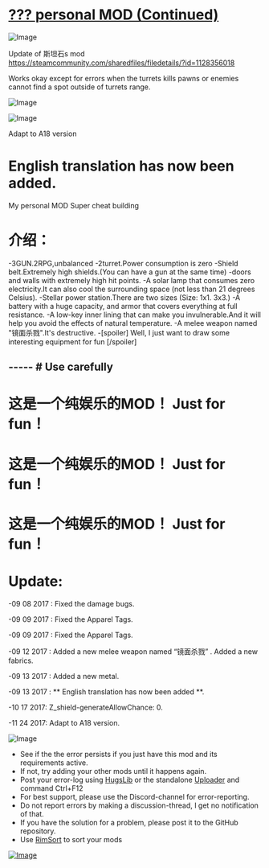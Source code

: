 # [??? personal MOD (Continued)](https://steamcommunity.com/sharedfiles/filedetails/?id=2035227791)

![Image](https://i.imgur.com/buuPQel.png)

Update of 斯坦石s mod
https://steamcommunity.com/sharedfiles/filedetails/?id=1128356018

Works okay except for errors when the turrets kills pawns or enemies cannot find a spot outside of turrets range.

![Image](https://i.imgur.com/pufA0kM.png)
	
![Image](https://i.imgur.com/Z4GOv8H.png)

Adapt to A18 version

#   English translation has now been added.	


My personal MOD
Super cheat building

#  介绍：	

-3GUN.2RPG,unbalanced
-2turret.Power consumption is zero
-Shield belt.Extremely high shields.(You can have a gun at the same time)
-doors and walls with extremely high hit points.
-A solar lamp that consumes zero electricity.It can also cool the surrounding space (not less than 21 degrees Celsius).
-Stellar power station.There are two sizes (Size: 1x1. 3x3.)
-A battery with a huge capacity, and armor that covers everything at full resistance. 
-A low-key inner lining that can make you invulnerable.And it will help you avoid the effects of natural temperature.
-A melee weapon named "镜面杀戮".It's destructive.
-[spoiler] Well, I just want to draw some interesting equipment for fun	[/spoiler]

----- #  Use carefully	
 -----


#  这是一个纯娱乐的MOD！ Just for fun！	

#  这是一个纯娱乐的MOD！ Just for fun！	

#  这是一个纯娱乐的MOD！ Just for fun！	



#  Update: 


 -09 08 2017 : Fixed the damage bugs.  

 -09 09 2017 : Fixed the Apparel Tags.  

 -09 09 2017 : Fixed the Apparel Tags.  

 -09 12 2017 : Added a new melee weapon named “镜面杀戮” .
                       Added a new fabrics. 

 -09 13 2017 : Added a new metal. 

 -09 13 2017 : 	** English translation has now been added	**. 

 -10 17 2017:  Z_shield-generateAllowChance: 0.

 -11 24 2017: Adapt to A18 version.


![Image](https://i.imgur.com/PwoNOj4.png)



-  See if the the error persists if you just have this mod and its requirements active.
-  If not, try adding your other mods until it happens again.
-  Post your error-log using [HugsLib](https://steamcommunity.com/workshop/filedetails/?id=818773962) or the standalone [Uploader](https://steamcommunity.com/sharedfiles/filedetails/?id=2873415404) and command Ctrl+F12
-  For best support, please use the Discord-channel for error-reporting.
-  Do not report errors by making a discussion-thread, I get no notification of that.
-  If you have the solution for a problem, please post it to the GitHub repository.
-  Use [RimSort](https://github.com/RimSort/RimSort/releases/latest) to sort your mods



[![Image](https://img.shields.io/github/v/release/emipa606/PersonalMod?label=latest%20version&style=plastic&color=9f1111&labelColor=black)](https://steamcommunity.com/sharedfiles/filedetails/changelog/2035227791)
